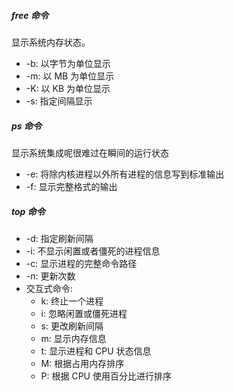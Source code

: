 ##### free 命令

显示系统内存状态。

- -b: 以字节为单位显示
- -m: 以 MB 为单位显示
- -K: 以 KB 为单位显示
- -s: 指定间隔显示

##### ps 命令

显示系统集成呢很难过在瞬间的运行状态

- -e: 将除内核进程以外所有进程的信息写到标准输出
- -f: 显示完整格式的输出

##### top 命令

- -d: 指定刷新间隔
- -i: 不显示闲置或者僵死的进程信息
- -c: 显示进程的完整命令路径
- -n: 更新次数
- 交互式命令:
    - k: 终止一个进程
    - i: 忽略闲置或僵死进程
    - s: 更改刷新间隔
    - m: 显示内存信息
    - t: 显示进程和 CPU 状态信息
    - M: 根据占用内存排序
    - P: 根据 CPU 使用百分比进行排序

